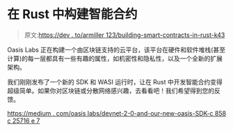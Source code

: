 # 在 Rust 中构建智能合约

> 原文:[https://dev . to/armiller 123/building-smart-contracts-in-rust-k43](https://dev.to/armiller123/building-smart-contracts-in-rust-k43)

Oasis Labs 正在构建一个由区块链支持的云平台，该平台在硬件和软件堆栈(甚至计算)的每一层都具有一些有趣的属性，如机密性和隐私性，以及一个全新的扩展架构。

我们刚刚发布了一个新的 SDK 和 WASI 运行时，让在 Rust 中开发智能合约变得超级简单。如果你对区块链或分散网络感兴趣，去看看吧！我们希望得到您的反馈。

[https://medium . com/oasis labs/devnet-2-0-and-our-new-oasis-SDK-c 858 c 25716 e 7](https://medium.com/oasislabs/devnet-2-0-and-our-new-oasis-sdk-c858c25716e7)